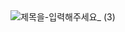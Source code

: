 

<div align="center">
   <img src="https://github.com/yeonjungk1m/yeonjungk1m/assets/162456922/880c5b06-9348-4454-935d-c587496fbac6" alt="제목을-입력해주세요_ (3)">
</div>








<!--
**yeonjungk1m/yeonjungk1m** is a ✨ _special_ ✨ repository because its `README.md` (this file) appears on your GitHub profile.

Here are some ideas to get you started:

- 🔭 I’m currently working on ...
- 🌱 I’m currently learning ...
- 👯 I’m looking to collaborate on ...
- 🤔 I’m looking for help with ...
- 💬 Ask me about ...
- 📫 How to reach me: ...
- 😄 Pronouns: ...
- ⚡ Fun fact: ...
-->
